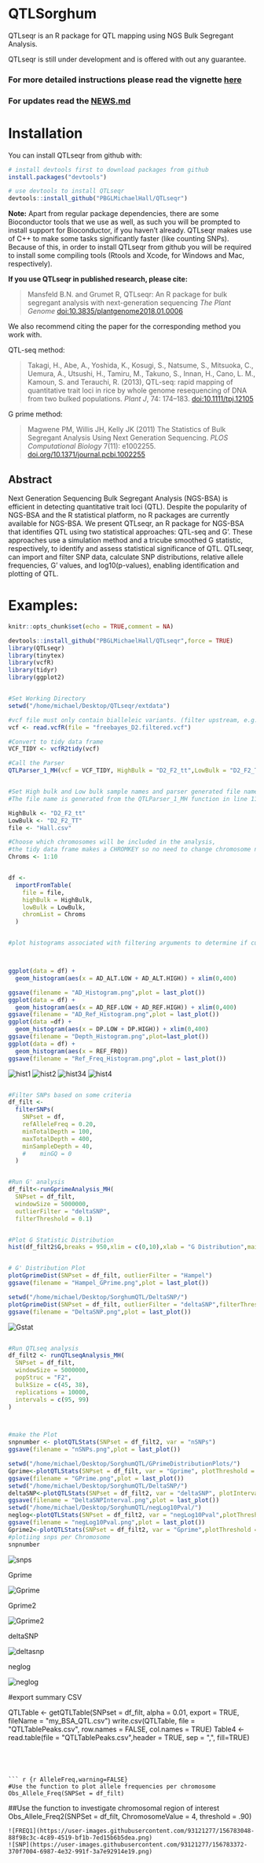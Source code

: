 # QTLSorghum
QTLseqr is an R package for QTL mapping using NGS Bulk Segregant
Analysis.

QTLseqr is still under development and is offered with out any
guarantee.

### **For more detailed instructions please read the vignette [here](https://github.com/bmansfeld/QTLseqr/raw/master/vignettes/QTLseqr.pdf)**

### For updates read the [NEWS.md](https://github.com/bmansfeld/QTLseqr/blob/master/NEWS.md)

# Installation

<!-- You can install and update QTLseqr by using our [drat](http://dirk.eddelbuettel.com/code/drat.html) repository hosted on our github page: -->

<!-- ```{r drat-install, eval = FALSE} -->

<!-- install.packages("QTLseqr", repos = "http://bmansfeld.github.io/drat") -->

<!-- ``` -->

<!-- OR You can install QTLseqr from github with: -->

You can install QTLseqr from github with:

``` r
# install devtools first to download packages from github
install.packages("devtools")

# use devtools to install QTLseqr
devtools::install_github("PBGLMichaelHall/QTLseqr")
```


**Note:** Apart from regular package dependencies, there are some
Bioconductor tools that we use as well, as such you will be prompted to
install support for Bioconductor, if you haven’t already. QTLseqr makes
use of C++ to make some tasks significantly faster (like counting SNPs).
Because of this, in order to install QTLseqr from github you will be
required to install some compiling tools (Rtools and Xcode, for Windows
and Mac, respectively).

**If you use QTLseqr in published research, please cite:**

> Mansfeld B.N. and Grumet R, QTLseqr: An R package for bulk segregant
> analysis with next-generation sequencing *The Plant Genome*
> [doi:10.3835/plantgenome2018.01.0006](https://dl.sciencesocieties.org/publications/tpg/abstracts/11/2/180006)

We also recommend citing the paper for the corresponding method you work
with.

QTL-seq method:

> Takagi, H., Abe, A., Yoshida, K., Kosugi, S., Natsume, S., Mitsuoka,
> C., Uemura, A., Utsushi, H., Tamiru, M., Takuno, S., Innan, H., Cano,
> L. M., Kamoun, S. and Terauchi, R. (2013), QTL-seq: rapid mapping of
> quantitative trait loci in rice by whole genome resequencing of DNA
> from two bulked populations. *Plant J*, 74: 174–183.
> [doi:10.1111/tpj.12105](https://onlinelibrary.wiley.com/doi/full/10.1111/tpj.12105)

G prime method:

> Magwene PM, Willis JH, Kelly JK (2011) The Statistics of Bulk
> Segregant Analysis Using Next Generation Sequencing. *PLOS
> Computational Biology* 7(11): e1002255.
> [doi.org/10.1371/journal.pcbi.1002255](http://journals.plos.org/ploscompbiol/article?id=10.1371/journal.pcbi.1002255)

## Abstract

Next Generation Sequencing Bulk Segregant Analysis (NGS-BSA) is
efficient in detecting quantitative trait loci (QTL). Despite the
popularity of NGS-BSA and the R statistical platform, no R packages are
currently available for NGS-BSA. We present QTLseqr, an R package for
NGS-BSA that identifies QTL using two statistical approaches: QTL-seq
and G’. These approaches use a simulation method and a tricube smoothed
G statistic, respectively, to identify and assess statistical
significance of QTL. QTLseqr, can import and filter SNP data, calculate
SNP distributions, relative allele frequencies, G’ values, and
log10(p-values), enabling identification and plotting of QTL.

# Examples:
``` r {r setup, include=FALSE}
knitr::opts_chunk$set(echo = TRUE,comment = NA)
```



``` r {r libraries}
devtools::install_github("PBGLMichaelHall/QTLseqr",force = TRUE)
library(QTLseqr)
library(tinytex)
library(vcfR)
library(tidyr)
library(ggplot2)

```


``` r {r main, warning=FALSE,message=FALSE,comment=NA}

#Set Working Directory
setwd("/home/michael/Desktop/QTLseqr/extdata")

#vcf file must only contain bialleleic variants. (filter upstream, e.g., with bcftools view -m2 -M2), also the QTLseqR functions will only take SNPS, ie, length of REF and ALT== 1
vcf <- read.vcfR(file = "freebayes_D2.filtered.vcf")

#Convert to tidy data frame
VCF_TIDY <- vcfR2tidy(vcf)

#Call the Parser
QTLParser_1_MH(vcf = VCF_TIDY, HighBulk = "D2_F2_tt",LowBulk = "D2_F2_TT")


#Set High bulk and Low bulk sample names and parser generated file name
#The file name is generated from the QTLParser_1_MH function in line 119

HighBulk <- "D2_F2_tt"
LowBulk <- "D2_F2_TT"
file <- "Hall.csv"

#Choose which chromosomes will be included in the analysis,
#the tidy data frame makes a CHROMKEY so no need to change chromosome names
Chroms <- 1:10


df <-
  importFromTable(
    file = file,
    highBulk = HighBulk,
    lowBulk = LowBulk,
    chromList = Chroms
  ) 


#plot histograms associated with filtering arguments to determine if cut off values are appropriate



ggplot(data = df) +
  geom_histogram(aes(x = AD_ALT.LOW + AD_ALT.HIGH)) + xlim(0,400)

ggsave(filename = "AD_Histogram.png",plot = last_plot())
ggplot(data = df) +
  geom_histogram(aes(x = AD_REF.LOW + AD_REF.HIGH)) + xlim(0,400)
ggsave(filename = "AD_Ref_Histogram.png",plot = last_plot())
ggplot(data =df) +
  geom_histogram(aes(x = DP.LOW + DP.HIGH)) + xlim(0,400)
ggsave(filename = "Depth_Histogram.png",plot=last_plot())
ggplot(data = df) +
  geom_histogram(aes(x = REF_FRQ))
ggsave(filename = "Ref_Freq_Histogram.png",plot = last_plot())

```

![hist1](https://user-images.githubusercontent.com/93121277/156784148-b6dd7492-3618-46bd-9f77-d754e6e70306.png)
![hist2](https://user-images.githubusercontent.com/93121277/156784231-dd3c4991-e0ee-4a5e-9e41-9cf5a46b6df1.png)
![hist34](https://user-images.githubusercontent.com/93121277/156784666-7abcc556-e0ef-4b4b-b981-c97074fccb0c.png)
![hist4](https://user-images.githubusercontent.com/93121277/156784371-a96fcac0-fe21-43de-ad6c-568c69e3d25a.png)



``` r {r Filtering, warning = FALSE}

#Filter SNPs based on some criteria
df_filt <-
  filterSNPs(
    SNPset = df,
    refAlleleFreq = 0.20,
    minTotalDepth = 100,
    maxTotalDepth = 400,
    minSampleDepth = 40,
    #    minGQ = 0
  )


#Run G' analysis
df_filt<-runGprimeAnalysis_MH(
  SNPset = df_filt,
  windowSize = 5000000,
  outlierFilter = "deltaSNP",
  filterThreshold = 0.1)


#Plot G Statistic Distribution
hist(df_filt2$G,breaks = 950,xlim = c(0,10),xlab = "G Distribution",main = "Histogram of G Values")


# G' Distribution Plot
plotGprimeDist(SNPset = df_filt, outlierFilter = "Hampel")
ggsave(filename = "Hampel_GPrime.png",plot = last_plot())

setwd("/home/michael/Desktop/SorghumQTL/DeltaSNP/")
plotGprimeDist(SNPset = df_filt, outlierFilter = "deltaSNP",filterThreshold = 0.1)
ggsave(filename = "DeltaSNP.png",plot = last_plot())

```
![Gstat](https://user-images.githubusercontent.com/93121277/156784882-f70f2144-88dd-4a87-ab6e-8a04a31c7fe1.png)



``` r {r QTLSEQ, warning = FALSE}

#Run QTLseq analysis
df_filt2 <- runQTLseqAnalysis_MH(
  SNPset = df_filt,
  windowSize = 5000000,
  popStruc = "F2",
  bulkSize = c(45, 38),
  replications = 10000,
  intervals = c(95, 99)
)



#make the Plot
snpnumber <- plotQTLStats(SNPset = df_filt2, var = "nSNPs")
ggsave(filename = "nSNPs.png",plot = last_plot())

setwd("/home/michael/Desktop/SorghumQTL/GPrimeDistributionPlots/")
Gprime<-plotQTLStats(SNPset = df_filt, var = "Gprime", plotThreshold = TRUE, q = 0.01)
ggsave(filename = "GPrime.png",plot = last_plot())
setwd("/home/michael/Desktop/SorghumQTL/DeltaSNP/")
deltaSNP<-plotQTLStats(SNPset = df_filt2, var = "deltaSNP", plotIntervals  = TRUE)
ggsave(filename = "DeltaSNPInterval.png",plot = last_plot())
setwd("/home/michael/Desktop/SorghumQTL/negLog10Pval/")
neglog<-plotQTLStats(SNPset = df_filt2, var = "negLog10Pval",plotThreshold = TRUE,q=0.01)
ggsave(filename = "negLog10Pval.png",plot = last_plot())
Gprime2<-plotQTLStats(SNPset = df_filt2, var = "Gprime",plotThreshold = TRUE,q=0.01,subset = c("1","3","4","6"))
#plotiing snps per Chromosome
snpnumber

```
![snps](https://user-images.githubusercontent.com/93121277/158374828-5878811f-20c0-449c-8ac3-10d195bd3375.png)



Gprime

![Gprime](https://user-images.githubusercontent.com/93121277/156785067-1253709f-b19d-4326-a4c3-8db8abf33052.png)

Gprime2

![Gprime2](https://user-images.githubusercontent.com/93121277/158375088-768456af-870e-4ec3-9427-900ce6aa8ea7.png)

deltaSNP

![deltasnp](https://user-images.githubusercontent.com/93121277/158375244-b509026f-8f57-4368-a18e-93711afe8661.png)

neglog

![neglog](https://user-images.githubusercontent.com/93121277/158375824-99eefc2d-1d09-4a25-926d-7a1d4a0e1340.png)



#export summary CSV

QTLTable <- getQTLTable(SNPset = df_filt, alpha = 0.01, export = TRUE, fileName = "my_BSA_QTL.csv")
write.csv(QTLTable, file = "QTLTablePeaks.csv", row.names = FALSE, col.names = TRUE)
Table4 <- read.table(file = "QTLTablePeaks.csv",header = TRUE, sep = ",", fill=TRUE)
```




``` r {r AlleleFreq,warning=FALSE}
#Use the function to plot allele frequencies per chromosome
Obs_Allele_Freq(SNPSet = df_filt)
```

##Use the function to investigate chromosomal region of interest
Obs_Allele_Freq2(SNPSet = df_filt, ChromosomeValue = 4, threshold = .90)
```
![FREQ1](https://user-images.githubusercontent.com/93121277/156783048-88f98c3c-4c89-4519-bf1b-7ed15b6b5dea.png)
![SNP](https://user-images.githubusercontent.com/93121277/156783372-370f7004-6987-4e32-991f-3a7e92914e19.png)


